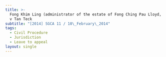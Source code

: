 ```yaml
---
title: >-
  Fong Khim Ling (administrator of the estate of Fong Ching Pau Lloyd, deceased)
  v Tan Teck
subtitle: "[2014] SGCA 11 / 10\_February\_2014"
tags:
  - Civil Procedure
  - Jurisdiction
  - Leave to appeal
layout: single
---
```


